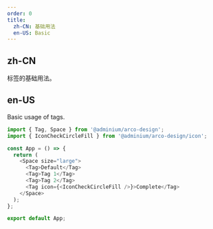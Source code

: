 ```yaml
---
order: 0
title:
  zh-CN: 基础用法
  en-US: Basic
---
```


## zh-CN

标签的基础用法。

## en-US

Basic usage of tags.

```js
import { Tag, Space } from '@adminium/arco-design';
import { IconCheckCircleFill } from '@adminium/arco-design/icon';

const App = () => {
  return (
    <Space size="large">
      <Tag>Default</Tag>
      <Tag>Tag 1</Tag>
      <Tag>Tag 2</Tag>
      <Tag icon={<IconCheckCircleFill />}>Complete</Tag>
    </Space>
  );
};

export default App;
```
